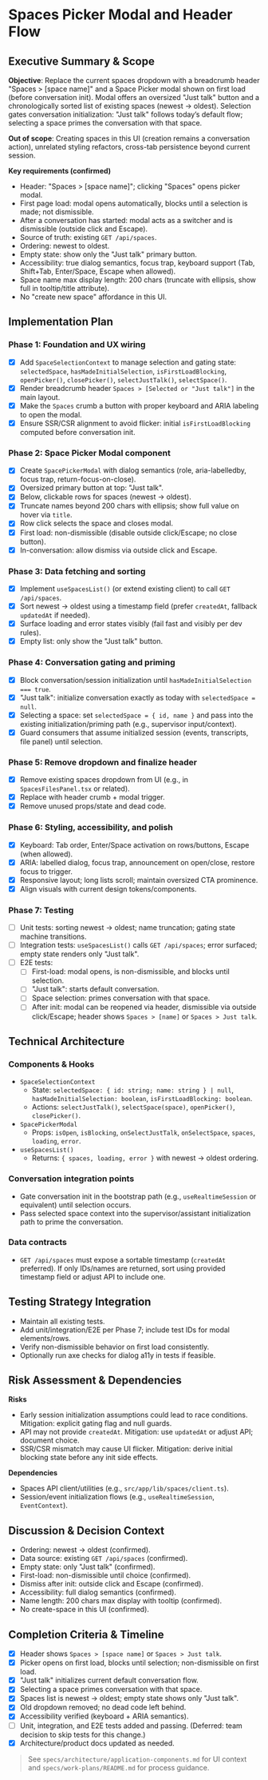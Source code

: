 # Spaces Picker Modal and Header Flow

## Executive Summary & Scope
**Objective**: Replace the current spaces dropdown with a breadcrumb header "Spaces > [space name]" and a Space Picker modal shown on first load (before conversation init). Modal offers an oversized "Just talk" button and a chronologically sorted list of existing spaces (newest → oldest). Selection gates conversation initialization: "Just talk" follows today’s default flow; selecting a space primes the conversation with that space.

**Out of scope**: Creating spaces in this UI (creation remains a conversation action), unrelated styling refactors, cross-tab persistence beyond current session.

**Key requirements (confirmed)**
- Header: "Spaces > [space name]"; clicking "Spaces" opens picker modal.
- First page load: modal opens automatically, blocks until a selection is made; not dismissible.
- After a conversation has started: modal acts as a switcher and is dismissible (outside click and Escape).
- Source of truth: existing `GET /api/spaces`.
- Ordering: newest to oldest.
- Empty state: show only the "Just talk" primary button.
- Accessibility: true dialog semantics, focus trap, keyboard support (Tab, Shift+Tab, Enter/Space, Escape when allowed).
- Space name max display length: 200 chars (truncate with ellipsis, show full in tooltip/title attribute).
- No "create new space" affordance in this UI.

## Implementation Plan

### Phase 1: Foundation and UX wiring
- [x] Add `SpaceSelectionContext` to manage selection and gating state: `selectedSpace`, `hasMadeInitialSelection`, `isFirstLoadBlocking`, `openPicker()`, `closePicker()`, `selectJustTalk()`, `selectSpace()`.
- [x] Render breadcrumb header `Spaces > [Selected or "Just talk"]` in the main layout.
- [x] Make the `Spaces` crumb a button with proper keyboard and ARIA labeling to open the modal.
- [x] Ensure SSR/CSR alignment to avoid flicker: initial `isFirstLoadBlocking` computed before conversation init.

### Phase 2: Space Picker Modal component
- [x] Create `SpacePickerModal` with dialog semantics (role, aria-labelledby, focus trap, return-focus-on-close).
- [x] Oversized primary button at top: "Just talk".
- [x] Below, clickable rows for spaces (newest → oldest).
- [x] Truncate names beyond 200 chars with ellipsis; show full value on hover via `title`.
- [x] Row click selects the space and closes modal.
- [x] First load: non-dismissible (disable outside click/Escape; no close button).
- [x] In-conversation: allow dismiss via outside click and Escape.

### Phase 3: Data fetching and sorting
- [x] Implement `useSpacesList()` (or extend existing client) to call `GET /api/spaces`.
- [x] Sort newest → oldest using a timestamp field (prefer `createdAt`, fallback `updatedAt` if needed).
- [x] Surface loading and error states visibly (fail fast and visibly per dev rules).
- [x] Empty list: only show the "Just talk" button.

### Phase 4: Conversation gating and priming
- [x] Block conversation/session initialization until `hasMadeInitialSelection === true`.
- [x] "Just talk": initialize conversation exactly as today with `selectedSpace = null`.
- [x] Selecting a space: set `selectedSpace = { id, name }` and pass into the existing initialization/priming path (e.g., supervisor input/context).
- [x] Guard consumers that assume initialized session (events, transcripts, file panel) until selection.

### Phase 5: Remove dropdown and finalize header
- [x] Remove existing spaces dropdown from UI (e.g., in `SpacesFilesPanel.tsx` or related).
- [x] Replace with header crumb + modal trigger.
- [x] Remove unused props/state and dead code.

### Phase 6: Styling, accessibility, and polish
- [x] Keyboard: Tab order, Enter/Space activation on rows/buttons, Escape (when allowed).
- [x] ARIA: labelled dialog, focus trap, announcement on open/close, restore focus to trigger.
- [x] Responsive layout; long lists scroll; maintain oversized CTA prominence.
- [x] Align visuals with current design tokens/components.

### Phase 7: Testing
- [ ] Unit tests: sorting newest → oldest; name truncation; gating state machine transitions.
- [ ] Integration tests: `useSpacesList()` calls `GET /api/spaces`; error surfaced; empty state renders only "Just talk".
- [ ] E2E tests: 
  - [ ] First-load: modal opens, is non-dismissible, and blocks until selection.
  - [ ] "Just talk": starts default conversation.
  - [ ] Space selection: primes conversation with that space.
  - [ ] After init: modal can be reopened via header, dismissible via outside click/Escape; header shows `Spaces > [name]` or `Spaces > Just talk`.

## Technical Architecture

### Components & Hooks
- `SpaceSelectionContext`
  - State: `selectedSpace: { id: string; name: string } | null`, `hasMadeInitialSelection: boolean`, `isFirstLoadBlocking: boolean`.
  - Actions: `selectJustTalk()`, `selectSpace(space)`, `openPicker()`, `closePicker()`.
- `SpacePickerModal`
  - Props: `isOpen`, `isBlocking`, `onSelectJustTalk`, `onSelectSpace`, `spaces`, `loading`, `error`.
- `useSpacesList()`
  - Returns: `{ spaces, loading, error }` with newest → oldest ordering.

### Conversation integration points
- Gate conversation init in the bootstrap path (e.g., `useRealtimeSession` or equivalent) until selection occurs.
- Pass selected space context into the supervisor/assistant initialization path to prime the conversation.

### Data contracts
- `GET /api/spaces` must expose a sortable timestamp (`createdAt` preferred). If only IDs/names are returned, sort using provided timestamp field or adjust API to include one.

## Testing Strategy Integration
- Maintain all existing tests.
- Add unit/integration/E2E per Phase 7; include test IDs for modal elements/rows.
- Verify non-dismissible behavior on first load consistently.
- Optionally run axe checks for dialog a11y in tests if feasible.

## Risk Assessment & Dependencies
**Risks**
- Early session initialization assumptions could lead to race conditions. Mitigation: explicit gating flag and null guards.
- API may not provide `createdAt`. Mitigation: use `updatedAt` or adjust API; document choice.
- SSR/CSR mismatch may cause UI flicker. Mitigation: derive initial blocking state before any init side effects.

**Dependencies**
- Spaces API client/utilities (e.g., `src/app/lib/spaces/client.ts`).
- Session/event initialization flows (e.g., `useRealtimeSession`, `EventContext`).

## Discussion & Decision Context
- Ordering: newest → oldest (confirmed).
- Data source: existing `GET /api/spaces` (confirmed).
- Empty state: only "Just talk" (confirmed).
- First-load: non-dismissible until choice (confirmed).
- Dismiss after init: outside click and Escape (confirmed).
- Accessibility: full dialog semantics (confirmed).
- Name length: 200 chars max display with tooltip (confirmed).
- No create-space in this UI (confirmed).

## Completion Criteria & Timeline
- [x] Header shows `Spaces > [space name]` or `Spaces > Just talk`.
- [x] Picker opens on first load, blocks until selection; non-dismissible on first load.
- [x] "Just talk" initializes current default conversation flow.
- [x] Selecting a space primes conversation with that space.
- [x] Spaces list is newest → oldest; empty state shows only "Just talk".
- [x] Old dropdown removed; no dead code left behind.
- [x] Accessibility verified (keyboard + ARIA semantics).
- [ ] Unit, integration, and E2E tests added and passing. (Deferred: team decision to skip tests for this change.)
- [x] Architecture/product docs updated as needed.

> See `specs/architecture/application-components.md` for UI context and `specs/work-plans/README.md` for process guidance.
